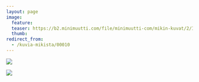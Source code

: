```yaml
---
layout: page
image:
  feature:
  teaser: https://b2.minimuutti.com/file/minimuutti-com/mikin-kuvat/2/IMG12097-245px.jpg
  thumb:
redirect_from:
  - /kuvia-mikista/00010
---
```


[![](https://b2.minimuutti.com/file/minimuutti-com/mikin-kuvat/2/IMG12096-800px.jpg)](https://dl.dropboxusercontent.com/sh/ea1wtnz7z734o12/AADwQ-_9Gtrj_zGrkW97rLDXa/mikin-kuvat/2/IMG12096.jpg)

[![](https://b2.minimuutti.com/file/minimuutti-com/mikin-kuvat/2/IMG12097-800px.jpg)](https://dl.dropboxusercontent.com/sh/ea1wtnz7z734o12/AADC1trIuuhAP3csk04-uHm0a/mikin-kuvat/2/IMG12097.jpg)
